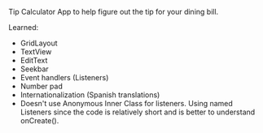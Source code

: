 Tip Calculator App to help figure out the tip for your dining bill.

Learned:
* GridLayout
* TextView
* EditText
* Seekbar
* Event handlers (Listeners)
* Number pad
* Internationalization (Spanish translations)
* Doesn't use Anonymous Inner Class for listeners. Using named Listeners since the code is relatively short and is better to understand onCreate().
